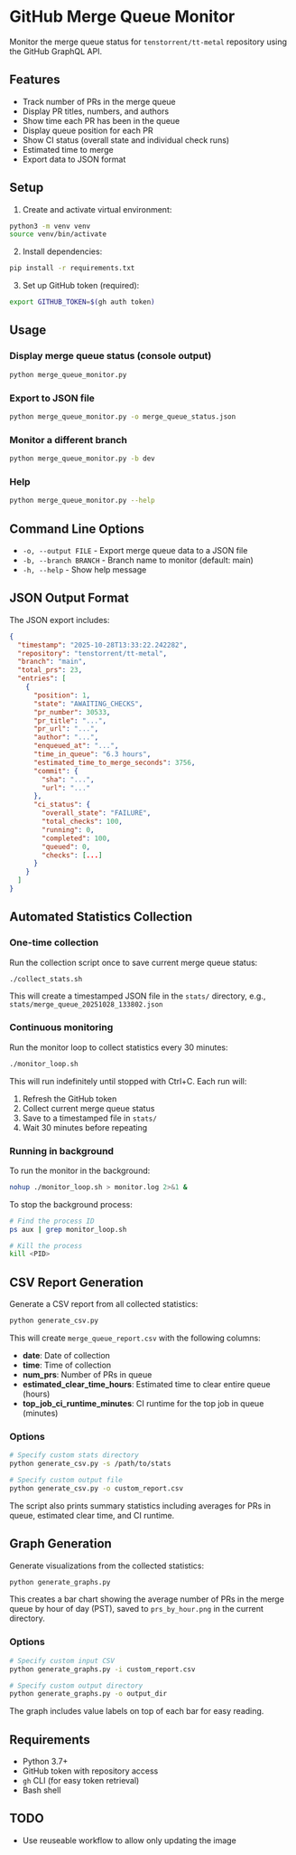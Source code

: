 # GitHub Merge Queue Monitor

Monitor the merge queue status for `tenstorrent/tt-metal` repository using the GitHub GraphQL API.

## Features

- Track number of PRs in the merge queue
- Display PR titles, numbers, and authors
- Show time each PR has been in the queue
- Display queue position for each PR
- Show CI status (overall state and individual check runs)
- Estimated time to merge
- Export data to JSON format

## Setup

1. Create and activate virtual environment:
```bash
python3 -m venv venv
source venv/bin/activate
```

2. Install dependencies:
```bash
pip install -r requirements.txt
```

3. Set up GitHub token (required):
```bash
export GITHUB_TOKEN=$(gh auth token)
```

## Usage

### Display merge queue status (console output)
```bash
python merge_queue_monitor.py
```

### Export to JSON file
```bash
python merge_queue_monitor.py -o merge_queue_status.json
```

### Monitor a different branch
```bash
python merge_queue_monitor.py -b dev
```

### Help
```bash
python merge_queue_monitor.py --help
```

## Command Line Options

- `-o, --output FILE` - Export merge queue data to a JSON file
- `-b, --branch BRANCH` - Branch name to monitor (default: main)
- `-h, --help` - Show help message

## JSON Output Format

The JSON export includes:
```json
{
  "timestamp": "2025-10-28T13:33:22.242282",
  "repository": "tenstorrent/tt-metal",
  "branch": "main",
  "total_prs": 23,
  "entries": [
    {
      "position": 1,
      "state": "AWAITING_CHECKS",
      "pr_number": 30533,
      "pr_title": "...",
      "pr_url": "...",
      "author": "...",
      "enqueued_at": "...",
      "time_in_queue": "6.3 hours",
      "estimated_time_to_merge_seconds": 3756,
      "commit": {
        "sha": "...",
        "url": "..."
      },
      "ci_status": {
        "overall_state": "FAILURE",
        "total_checks": 100,
        "running": 0,
        "completed": 100,
        "queued": 0,
        "checks": [...]
      }
    }
  ]
}
```

## Automated Statistics Collection

### One-time collection
Run the collection script once to save current merge queue status:
```bash
./collect_stats.sh
```

This will create a timestamped JSON file in the `stats/` directory, e.g., `stats/merge_queue_20251028_133802.json`

### Continuous monitoring
Run the monitor loop to collect statistics every 30 minutes:
```bash
./monitor_loop.sh
```

This will run indefinitely until stopped with Ctrl+C. Each run will:
1. Refresh the GitHub token
2. Collect current merge queue status
3. Save to a timestamped file in `stats/`
4. Wait 30 minutes before repeating

### Running in background
To run the monitor in the background:
```bash
nohup ./monitor_loop.sh > monitor.log 2>&1 &
```

To stop the background process:
```bash
# Find the process ID
ps aux | grep monitor_loop.sh

# Kill the process
kill <PID>
```

## CSV Report Generation

Generate a CSV report from all collected statistics:

```bash
python generate_csv.py
```

This will create `merge_queue_report.csv` with the following columns:
- **date**: Date of collection
- **time**: Time of collection
- **num_prs**: Number of PRs in queue
- **estimated_clear_time_hours**: Estimated time to clear entire queue (hours)
- **top_job_ci_runtime_minutes**: CI runtime for the top job in queue (minutes)

### Options

```bash
# Specify custom stats directory
python generate_csv.py -s /path/to/stats

# Specify custom output file
python generate_csv.py -o custom_report.csv
```

The script also prints summary statistics including averages for PRs in queue, estimated clear time, and CI runtime.

## Graph Generation

Generate visualizations from the collected statistics:

```bash
python generate_graphs.py
```

This creates a bar chart showing the average number of PRs in the merge queue by hour of day (PST), saved to `prs_by_hour.png` in the current directory.

### Options

```bash
# Specify custom input CSV
python generate_graphs.py -i custom_report.csv

# Specify custom output directory
python generate_graphs.py -o output_dir
```

The graph includes value labels on top of each bar for easy reading.

## Requirements

- Python 3.7+
- GitHub token with repository access
- `gh` CLI (for easy token retrieval)
- Bash shell

## TODO

- Use reuseable workflow to allow only updating the image
